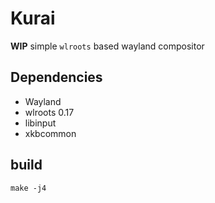 # Kurai
**WIP** simple `wlroots` based wayland compositor

## Dependencies
- Wayland
- wlroots 0.17
- libinput
- xkbcommon

## build
```
make -j4
```

